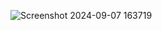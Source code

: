 ![Screenshot 2024-09-07 163719](https://github.com/user-attachments/assets/10ea2f4a-86a9-45ee-8b30-4a0f688ee638)
